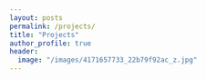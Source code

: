 ```yaml
---
layout: posts
permalink: /projects/
title: "Projects"
author_profile: true
header:
  image: "/images/4171657733_22b79f92ac_z.jpg"
---
```



